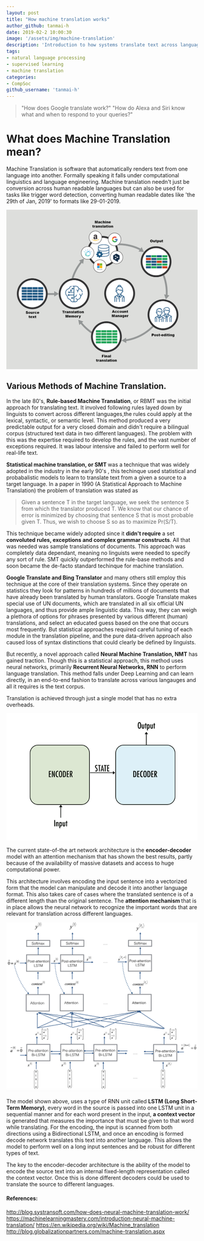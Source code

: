 ```yaml
---
layout: post
title: "How machine translation works"
author_github: tanmai-h
date: 2019-02-2 10:00:30
image: '/assets/img/machine-translation'
description: 'Introduction to how systems translate text across languages'
tags:
- natural language processing
- supervised learning
- machine translation
categories:
- CompSoc
github_username: 'tanmai-h'
---
```


>"How does Google translate work?"
>"How do Alexa and Siri know what and when to respond to your queries?"

# What does Machine Translation mean?

Machine Translation is software that automatically renders text from one language into another. Formally speaking it falls under  computational linguistics and language engineering. Machine translation needn't just be conversion across human readable languages but can also be used for tasks like trigger word detection, converting human readable dates like 'the 29th of Jan, 2019' to formats like 29-01-2019.

![img1](/blog/assets/img/machine-translation/machine-translation-diagram2.png)

## Various Methods of Machine Translation.
In the late 80's, <b> Rule-based Machine Translation</b>, or RBMT was the initial approach for translating text. It involved following rules layed down by linguists to convert across different languages,the rules could apply at the lexical, syntactic, or semantic level. This method produced a very predictable output for a very closed domain and didn't require a bilingual corpus (structured text data in two different languages). The problem with this was the expertise required to develop the rules, and the vast number of exceptions required. It was labour intensive and failed to perform well for real-life text.

<b>Statistical machine translation, or SMT </b> was a technique that was widely adopted in the industry in the early 90's , this techinque used  statistical and probabalistic models to learn to translate text from a given a source to a target language. In a paper in 1990 (A Statistical Approach to Machine Translation) the problem of translation was stated as

>Given a sentence T in the target language, we seek the sentence S from which the translator produced T. We know that our chance of error is minimized by choosing that sentence S that is most probable given T. Thus, we wish to choose S so as to maximize Pr(S/T).	

This technique became widely adopted since it <b>didn't require</b> a set <b>convoluted rules, exceptions and complex grammar constructs</b>. All that was needed was sample translations of documents. This approach was completely data dependant, meaning no linguists were needed to specify any sort of rule. SMT quickly outperformed the rule-base methods and soon became the de-facto standard techinque for machine translation. 

<b>Google Translate and Bing Translator</b> and many others still employ this technique at the core of their translation systems. Since they operate on statistics they look for patterns in hundreds of millions of documents that have already been translated by human translators. Google Translate makes special use of UN documents, which are translated in all six official UN languages, and thus provide ample linguistic data. This way, they can weigh a plethora of options for phrases presented by various different (human) translations, and select an educated guess based on the one that occurs most frequently. But statistical approaches required careful tuning of each module in the translation pipeline, and the pure data-driven approach also caused loss of syntax distinctions that could  clearly be defined by linguists.

But recently, a novel approach called <b>Neural Machine Translation, NMT</b> has gained traction. Though this is a statistical approach, this method uses neural networks, primarily <b>Recurrent Neural Networks, RNN</b> to perform language translation. This method falls under Deep Learning and can learn directly, in an end-to-end fashion to translate across various langauges and all it requires is the text corpus. 

Translation is achieved through just a single model that has no extra overheads.

![img2](/blog/assets/img/machine-translation/encode-decode.png)

The current state-of-the art network architecture is the <b>encoder-decoder</b> model with an attention mechanism that has shown the best results, partly because of the availability of massive datasets and access to huge computational power. 

This architecture involves encoding the input sentence into a vectorized form that the model can manipulate and decode it into another language format. This also takes care of cases where the translated sentence is of a different length than the original sentence. The <b> attention mechanism </b> that is in place allows the neural network to recognize the important words that are relevant for translation across different languages. 

![img3](/blog/assets/img/machine-translation/attn_model.png)

The model shown above, uses a type of RNN unit called <b>LSTM (Long Short-Term Memory)</b>, every word in the source is passed into one LSTM unit in a sequential manner and for each word present in the input, <b>a context vector</b> is generated that measures the importance that must be given to that word while translating. For the encoding, the input is scanned from both directions using a Bidirectional LSTM, and once an encoding is formed decode network translates this text into another language. This allows the model to perform well on a long input sentences and be robust for different types of text.

The key to the encoder-decoder architecture is the ability of the model to encode the source text into an internal fixed-length representation called the context vector. Once this is done different decoders could be used to translate the source to different languages.  	


####  References:  
http://blog.systransoft.com/how-does-neural-machine-translation-work/
https://machinelearningmastery.com/introduction-neural-machine-translation/
https://en.wikipedia.org/wiki/Machine_translation
http://blog.globalizationpartners.com/machine-translation.aspx